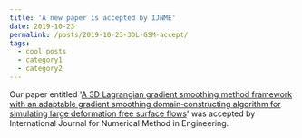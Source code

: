```yaml
---
title: 'A new paper is accepted by IJNME'
date: 2019-10-23
permalink: /posts/2019-10-23-3DL-GSM-accept/
tags:
  - cool posts
  - category1
  - category2
---
```


Our paper entitled '[A 3D Lagrangian gradient smoothing method framework with an adaptable gradient smoothing domain‐constructing algorithm for simulating large deformation free surface flows](https://onlinelibrary.wiley.com/doi/abs/10.1002/nme.6265)' was accepted by International Journal for Numerical Method in Engineering. 
